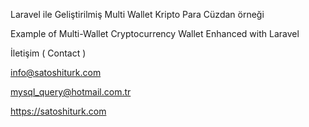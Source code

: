 Laravel ile Geliştirilmiş Multi Wallet Kripto Para Cüzdan örneği

Example of Multi-Wallet Cryptocurrency Wallet Enhanced with Laravel




İletişim ( Contact )

info@satoshiturk.com

mysql_query@hotmail.com.tr

https://satoshiturk.com
